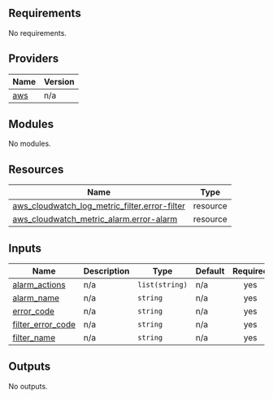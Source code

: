 ## Requirements

No requirements.

## Providers

| Name | Version |
|------|---------|
| <a name="provider_aws"></a> [aws](#provider\_aws) | n/a |

## Modules

No modules.

## Resources

| Name | Type |
|------|------|
| [aws_cloudwatch_log_metric_filter.error-filter](https://registry.terraform.io/providers/hashicorp/aws/latest/docs/resources/cloudwatch_log_metric_filter) | resource |
| [aws_cloudwatch_metric_alarm.error-alarm](https://registry.terraform.io/providers/hashicorp/aws/latest/docs/resources/cloudwatch_metric_alarm) | resource |

## Inputs

| Name | Description | Type | Default | Required |
|------|-------------|------|---------|:--------:|
| <a name="input_alarm_actions"></a> [alarm\_actions](#input\_alarm\_actions) | n/a | `list(string)` | n/a | yes |
| <a name="input_alarm_name"></a> [alarm\_name](#input\_alarm\_name) | n/a | `string` | n/a | yes |
| <a name="input_error_code"></a> [error\_code](#input\_error\_code) | n/a | `string` | n/a | yes |
| <a name="input_filter_error_code"></a> [filter\_error\_code](#input\_filter\_error\_code) | n/a | `string` | n/a | yes |
| <a name="input_filter_name"></a> [filter\_name](#input\_filter\_name) | n/a | `string` | n/a | yes |

## Outputs

No outputs.
